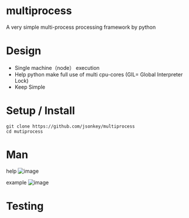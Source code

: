 # multiprocess
A very simple multi-process processing framework by python

# Design
* Single machine（node） execution
* Help python make full use of multi cpu-cores (GIL= Global Interpreter Lock)
* Keep Simple


# Setup / Install
    git clone https://github.com/jsonkey/multiprocess
    cd mutiprocess


# Man
help
![image](https://github.com/ipdcode/hades/blob/master/images/DNS_performance.png)

example
![image](https://github.com/ipdcode/hades/blob/master/images/DNS_performance.png)

# Testing

